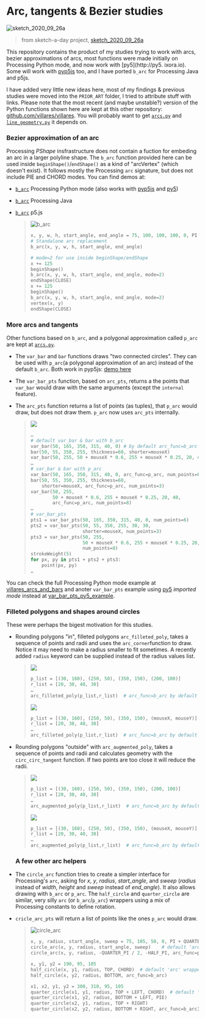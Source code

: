 # Arc, tangents & Bezier studies

![sketch_2020_09_26a](https://raw.githubusercontent.com/villares/sketch-a-day/master/2020/sketch_2020_09_26a/sketch_2020_09_26a.gif)

> from sketch-a-day project, [sketch_2020_09_26a](https://github.com/villares/sketch-a-day/tree/master/2020/sketch_2020_09_26a)

This repository contains the product of my studies trying to work with arcs, bezier approximations of arcs, most functions were made initially on Processing Python mode, and now work with [py5](http://py5. ixora.io). Some will work with [pyp5js](berinhard.github.io/pyp5js/) too, and I have ported `b_arc` for Processing Java and p5js. 

I have added very little new ideas here, most of my findings & previous studies were moved into the `PRIOR_ART` folder, I tried to attribute stuff with links. Please note that the most recent (and maybe unstable?) version of the Python functions shown here are kept at this other repository: [github.com/villares/villares](https://github.com/villares/villares). You will probably want to get [`arcs.py`](https://github.com/villares/villares/blob/main/arcs.py) and [`line_geometry.py`](https://github.com/villares/villares/blob/main/line_geometry.py) it depends on.

### Bezier approximation of an arc

Processing *PShape* insfrastructure does not contain a fuction for embeding an arc in a larger polyline shape. The `b_arc` function provided here can be used inside `beginShape()`/`endShape()` as a kind of "arcVertex" (which doesn't exist). It follows mostly the Processing `arc` signature, but does not include PIE and CHORD modes. You can find demos at:

- [`b_arc`](/villares_bezier_arc_aproximation/villares_bezier_arc_aproximation.pyde) Processing Python mode (also works with [pyp5js](https://berinhard.github.io/pyp5js) and [py5](http://py5.pixora.io))

- [`b_arc`](/villares_bezier_arc_aproximation_java/villares_bezier_arc_aproximation_java.pde) Processing Java 

- [`b_arc`](/villares_bezier_arc_aproximation_p5js/villares_bezier_arc_aproximation_p5js.js) p5.js
  
  > ![b_arc](villares_bezier_arc_aproximation/b_arc.png)
  > 
  > ```python
  > x, y, w, h, start_angle, end_angle = 75, 100, 100, 100, 0, PI + QUARTER_PI
  > # Standalone arc replacement
  > b_arc(x, y, w, h, start_angle, end_angle)
  > 
  > # mode=2 for use inside beginShape/endShape
  > x += 125
  > beginShape()
  > b_arc(x, y, w, h, start_angle, end_angle, mode=2) 
  > endShape(CLOSE)
  > x += 125
  > beginShape()
  > b_arc(x, y, w, h, start_angle, end_angle, mode=2)
  > vertex(x, y)
  > endShape(CLOSE)
  > ```

### More arcs and tangents

Other functions based on `b_arc`, and a polygonal approximation called `p_arc` are kept at [`arcs.py`](https://raw.githubusercontent.com/villares/villares/master/arcs.py).

- The `var_bar` and `bar` functions draws "two connected circles". They can be used with `p_arc`(a polygonal approximation of an arc) instead of  the default `b_arc`. Both work in pyp5js: [demo here](https://abav.lugaralgum.com/arc_tangents_and_bezier_studies/villares_arcs_and_bars_pyp5js/)

- The `var_bar_pts` function, based on `arc_pts`, returns a the points that `var_bar` would draw with the same arguments (except the `internal` feature). 

- The `arc_pts` function returns a list of points (as tuples), that `p_arc` would draw, but does not draw them. `p_arc` now uses `arc_pts` internally.

  > ![](villares_arcs_and_bars/villares_arcs_and_bars2.gif)
  > 
  > ```python
  > …
  > # default var_bar & bar with b_arc
  > var_bar(50, 165, 350, 315, 40, 0) # by default arc_func=b_arc
  > bar(50, 55, 350, 255, thickness=60, shorter=mouseX)
  > var_bar(50, 255, 50 + mouseX * 0.6, 255 + mouseX * 0.25, 20, 40)
  > … 
  > # var_bar & bar with p_arc
  > var_bar(50, 165, 350, 315, 40, 0, arc_func=p_arc, num_points=6)
  > bar(50, 55, 350, 255, thickness=60,
  >     shorter=mouseX, arc_func=p_arc, num_points=3)
  > var_bar(50, 255,
  >         50 + mouseX * 0.6, 255 + mouseX * 0.25, 20, 40,
  >         arc_func=p_arc, num_points=8)
  > … 
  > # var_bar_pts
  > pts1 = var_bar_pts(50, 165, 350, 315, 40, 0, num_points=6)
  > pts2 = var_bar_pts(50, 55, 350, 255, 30, 30,
  >                    shorter=mouseX, num_points=3)
  > pts3 = var_bar_pts(50, 255,
  >                    50 + mouseX * 0.6, 255 + mouseX * 0.25, 20, 40,
  >                    num_points=8)
  > strokeWeight(5)
  > for px, py in pts1 + pts2 + pts3:
  >     point(px, py)
  > …
  > ```

You can check the full Processing Python mode example at [villares_arcs_and_bars](villares_arcs_and_bars) and anoter `var_bar_pts` example using [py5](https://py5.ixora.io) *imported mode* instead at [var_bar_pts_py5_example](var_bar_pts_py5_example).

### Filleted polygons and shapes around circles

These were perhaps the bigest motivation for this studies. 

- Rounding polygons "in", filleted polygons `arc_filleted_poly`, takes a sequence of points and radii and uses the `arc_corner`function to draw. Notice it may need to make a radius smaller to fit sometimes. A recently added `radius` keyword can be supplied instead of the radius values list.
  
  > ![](villares_filleted_and_arc_augmented_polys/arc_filleted_poly.png)
  > 
  > ```python
  > p_list = [(30, 160), (250, 50), (350, 150), (200, 100)]
  > r_list = [20, 30, 40, 30]
  > …
  > arc_filleted_poly(p_list,r_list)  # arc_func=b_arc by default
  > ```
  > 
  > ![](villares_filleted_and_arc_augmented_polys/arc_filleted_poly.gif)
  > 
  > ```python
  > p_list = [(30, 160), (250, 50), (350, 150), (mouseX, mouseY)]
  > r_list = [20, 30, 40, 30]
  > …
  > arc_filleted_poly(p_list,r_list)  # arc_func=b_arc by default
  > ```

- Rounding polygons "outside" with `arc_augmented_poly`, takes a sequence of points and radii and calculates geometry with the `circ_circ_tangent` function. If two points are too close it will reduce the radii.
  
  > ![](villares_filleted_and_arc_augmented_polys/arc_augmented_poly.png)
  > 
  > ```python
  > p_list = [(30, 160), (250, 50), (350, 150), (200, 100)]
  > r_list = [20, 30, 40, 30]
  > …
  > arc_augmented_poly(p_list,r_list)  # arc_func=b_arc by default
  > ```
  > 
  > ![](villares_filleted_and_arc_augmented_polys/arc_augmented_poly.gif)
  > 
  > ```python
  > p_list = [(30, 160), (250, 50), (350, 150), (mouseX, mouseY)]
  > r_list = [20, 30, 40, 30]
  > …
  > arc_augmented_poly(p_list,r_list)  # arc_func=b_arc by default
  > ```
  
  ### A few other arc helpers

- The `circle_arc` function tries to create a simpler interface for Processing's `arc`, asking for *x*, *y*, *radius*, *start_angle*, and *sweep* (*radius* instead of *width*, *height* and *sweep* instead of *end_angle*). It also allows drawing with `b_arc` or `p_arc`. The `half_circle` and `quarter_circle` are similar, very silly `arc` (or `b_arc`/`p_arc`) wrappers using a mix of Processing constants to define rotation.

- `cricle_arc_pts` will return a list of points like the ones `p_arc` would draw.
  
  > ![circle_arc](villares_bezier_arc_aproximation/circle_arc.png)
  > 
  > ```python
  > x, y, radius, start_angle, sweep = 75, 105, 50, 0, PI + QUARTER_PI
  > circle_arc(x, y, radius, start_angle, sweep)    # default 'arc' wrapper mode
  > circle_arc(x, y, radius, -QUARTER_PI / 2, -HALF_PI, arc_func=p_arc, num_points=4)
  > 
  > x, y1, y2 = 190, 95, 105
  > half_circle(x, y1, radius, TOP, CHORD)  # default 'arc' wrapper mode
  > half_circle(x, y2, radius, BOTTOM, arc_func=b_arc)
  > 
  > x1, x2, y1, y2 = 300, 310, 95, 105
  > quarter_circle(x1, y1, radius, TOP + LEFT, CHORD)  # default 'arc' wrapper mode
  > quarter_circle(x1, y2, radius, BOTTOM + LEFT, PIE)
  > quarter_circle(x2, y1, radius, TOP + RIGHT)
  > quarter_circle(x2, y2, radius, BOTTOM + RIGHT, arc_func=b_arc)
  > ```
